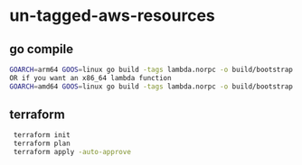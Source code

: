 # un-tagged-aws-resources

## go compile
```bash
GOARCH=arm64 GOOS=linux go build -tags lambda.norpc -o build/bootstrap main.go
OR if you want an x86_64 lambda function
GOARCH=amd64 GOOS=linux go build -tags lambda.norpc -o build/bootstrap main.go
```

## terraform
```bash
 terraform init
 terraform plan
 terraform apply -auto-approve
``` 
